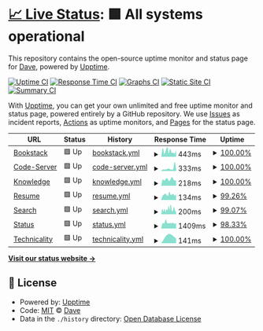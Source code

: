 # [📈 Live Status](https://eighty.io): <!--live status--> **🟩 All systems operational**

This repository contains the open-source uptime monitor and status page for [Dave](https://davelevine.io), powered by [Upptime](https://github.com/upptime/upptime).

[![Uptime CI](https://github.com/davelevine/upptime/workflows/Uptime%20CI/badge.svg)](https://github.com/davelevine/upptime/actions?query=workflow%3A%22Uptime+CI%22)
[![Response Time CI](https://github.com/davelevine/upptime/workflows/Response%20Time%20CI/badge.svg)](https://github.com/davelevine/upptime/actions?query=workflow%3A%22Response+Time+CI%22)
[![Graphs CI](https://github.com/davelevine/upptime/workflows/Graphs%20CI/badge.svg)](https://github.com/davelevine/upptime/actions?query=workflow%3A%22Graphs+CI%22)
[![Static Site CI](https://github.com/davelevine/upptime/workflows/Static%20Site%20CI/badge.svg)](https://github.com/davelevine/upptime/actions?query=workflow%3A%22Static+Site+CI%22)
[![Summary CI](https://github.com/davelevine/upptime/workflows/Summary%20CI/badge.svg)](https://github.com/davelevine/upptime/actions?query=workflow%3A%22Summary+CI%22)

With [Upptime](https://upptime.js.org), you can get your own unlimited and free uptime monitor and status page, powered entirely by a GitHub repository. We use [Issues](https://github.com/davelevine/upptime/issues) as incident reports, [Actions](https://github.com/davelevine/upptime/actions) as uptime monitors, and [Pages](https://eighty.io) for the status page.

<!--start: status pages-->
<!-- This summary is generated by Upptime (https://github.com/upptime/upptime) -->
<!-- Do not edit this manually, your changes will be overwritten -->
<!-- prettier-ignore -->
| URL | Status | History | Response Time | Uptime |
| --- | ------ | ------- | ------------- | ------ |
| <img alt="" src="https://favicons.githubusercontent.com/www.levine.xyz" height="13"> [Bookstack](https://www.levine.xyz) | 🟩 Up | [bookstack.yml](https://github.com/davelevine/upptime/commits/HEAD/history/bookstack.yml) | <details><summary><img alt="Response time graph" src="./graphs/bookstack/response-time-week.png" height="20"> 443ms</summary><br><a href="https://eighty.io/history/bookstack"><img alt="Response time 487" src="https://img.shields.io/endpoint?url=https%3A%2F%2Fraw.githubusercontent.com%2Fdavelevine%2Fupptime%2FHEAD%2Fapi%2Fbookstack%2Fresponse-time.json"></a><br><a href="https://eighty.io/history/bookstack"><img alt="24-hour response time 521" src="https://img.shields.io/endpoint?url=https%3A%2F%2Fraw.githubusercontent.com%2Fdavelevine%2Fupptime%2FHEAD%2Fapi%2Fbookstack%2Fresponse-time-day.json"></a><br><a href="https://eighty.io/history/bookstack"><img alt="7-day response time 443" src="https://img.shields.io/endpoint?url=https%3A%2F%2Fraw.githubusercontent.com%2Fdavelevine%2Fupptime%2FHEAD%2Fapi%2Fbookstack%2Fresponse-time-week.json"></a><br><a href="https://eighty.io/history/bookstack"><img alt="30-day response time 487" src="https://img.shields.io/endpoint?url=https%3A%2F%2Fraw.githubusercontent.com%2Fdavelevine%2Fupptime%2FHEAD%2Fapi%2Fbookstack%2Fresponse-time-month.json"></a><br><a href="https://eighty.io/history/bookstack"><img alt="1-year response time 487" src="https://img.shields.io/endpoint?url=https%3A%2F%2Fraw.githubusercontent.com%2Fdavelevine%2Fupptime%2FHEAD%2Fapi%2Fbookstack%2Fresponse-time-year.json"></a></details> | <details><summary><a href="https://eighty.io/history/bookstack">100.00%</a></summary><a href="https://eighty.io/history/bookstack"><img alt="All-time uptime 100.00%" src="https://img.shields.io/endpoint?url=https%3A%2F%2Fraw.githubusercontent.com%2Fdavelevine%2Fupptime%2FHEAD%2Fapi%2Fbookstack%2Fuptime.json"></a><br><a href="https://eighty.io/history/bookstack"><img alt="24-hour uptime 100.00%" src="https://img.shields.io/endpoint?url=https%3A%2F%2Fraw.githubusercontent.com%2Fdavelevine%2Fupptime%2FHEAD%2Fapi%2Fbookstack%2Fuptime-day.json"></a><br><a href="https://eighty.io/history/bookstack"><img alt="7-day uptime 100.00%" src="https://img.shields.io/endpoint?url=https%3A%2F%2Fraw.githubusercontent.com%2Fdavelevine%2Fupptime%2FHEAD%2Fapi%2Fbookstack%2Fuptime-week.json"></a><br><a href="https://eighty.io/history/bookstack"><img alt="30-day uptime 100.00%" src="https://img.shields.io/endpoint?url=https%3A%2F%2Fraw.githubusercontent.com%2Fdavelevine%2Fupptime%2FHEAD%2Fapi%2Fbookstack%2Fuptime-month.json"></a><br><a href="https://eighty.io/history/bookstack"><img alt="1-year uptime 100.00%" src="https://img.shields.io/endpoint?url=https%3A%2F%2Fraw.githubusercontent.com%2Fdavelevine%2Fupptime%2FHEAD%2Fapi%2Fbookstack%2Fuptime-year.json"></a></details>
| <img alt="" src="https://favicons.githubusercontent.com/wired.io" height="13"> [Code-Server](https://wired.io) | 🟩 Up | [code-server.yml](https://github.com/davelevine/upptime/commits/HEAD/history/code-server.yml) | <details><summary><img alt="Response time graph" src="./graphs/code-server/response-time-week.png" height="20"> 333ms</summary><br><a href="https://eighty.io/history/code-server"><img alt="Response time 290" src="https://img.shields.io/endpoint?url=https%3A%2F%2Fraw.githubusercontent.com%2Fdavelevine%2Fupptime%2FHEAD%2Fapi%2Fcode-server%2Fresponse-time.json"></a><br><a href="https://eighty.io/history/code-server"><img alt="24-hour response time 230" src="https://img.shields.io/endpoint?url=https%3A%2F%2Fraw.githubusercontent.com%2Fdavelevine%2Fupptime%2FHEAD%2Fapi%2Fcode-server%2Fresponse-time-day.json"></a><br><a href="https://eighty.io/history/code-server"><img alt="7-day response time 333" src="https://img.shields.io/endpoint?url=https%3A%2F%2Fraw.githubusercontent.com%2Fdavelevine%2Fupptime%2FHEAD%2Fapi%2Fcode-server%2Fresponse-time-week.json"></a><br><a href="https://eighty.io/history/code-server"><img alt="30-day response time 290" src="https://img.shields.io/endpoint?url=https%3A%2F%2Fraw.githubusercontent.com%2Fdavelevine%2Fupptime%2FHEAD%2Fapi%2Fcode-server%2Fresponse-time-month.json"></a><br><a href="https://eighty.io/history/code-server"><img alt="1-year response time 290" src="https://img.shields.io/endpoint?url=https%3A%2F%2Fraw.githubusercontent.com%2Fdavelevine%2Fupptime%2FHEAD%2Fapi%2Fcode-server%2Fresponse-time-year.json"></a></details> | <details><summary><a href="https://eighty.io/history/code-server">100.00%</a></summary><a href="https://eighty.io/history/code-server"><img alt="All-time uptime 100.00%" src="https://img.shields.io/endpoint?url=https%3A%2F%2Fraw.githubusercontent.com%2Fdavelevine%2Fupptime%2FHEAD%2Fapi%2Fcode-server%2Fuptime.json"></a><br><a href="https://eighty.io/history/code-server"><img alt="24-hour uptime 100.00%" src="https://img.shields.io/endpoint?url=https%3A%2F%2Fraw.githubusercontent.com%2Fdavelevine%2Fupptime%2FHEAD%2Fapi%2Fcode-server%2Fuptime-day.json"></a><br><a href="https://eighty.io/history/code-server"><img alt="7-day uptime 100.00%" src="https://img.shields.io/endpoint?url=https%3A%2F%2Fraw.githubusercontent.com%2Fdavelevine%2Fupptime%2FHEAD%2Fapi%2Fcode-server%2Fuptime-week.json"></a><br><a href="https://eighty.io/history/code-server"><img alt="30-day uptime 100.00%" src="https://img.shields.io/endpoint?url=https%3A%2F%2Fraw.githubusercontent.com%2Fdavelevine%2Fupptime%2FHEAD%2Fapi%2Fcode-server%2Fuptime-month.json"></a><br><a href="https://eighty.io/history/code-server"><img alt="1-year uptime 100.00%" src="https://img.shields.io/endpoint?url=https%3A%2F%2Fraw.githubusercontent.com%2Fdavelevine%2Fupptime%2FHEAD%2Fapi%2Fcode-server%2Fuptime-year.json"></a></details>
| <img alt="" src="https://favicons.githubusercontent.com/www.levine.org" height="13"> [Knowledge](https://www.levine.org) | 🟩 Up | [knowledge.yml](https://github.com/davelevine/upptime/commits/HEAD/history/knowledge.yml) | <details><summary><img alt="Response time graph" src="./graphs/knowledge/response-time-week.png" height="20"> 218ms</summary><br><a href="https://eighty.io/history/knowledge"><img alt="Response time 226" src="https://img.shields.io/endpoint?url=https%3A%2F%2Fraw.githubusercontent.com%2Fdavelevine%2Fupptime%2FHEAD%2Fapi%2Fknowledge%2Fresponse-time.json"></a><br><a href="https://eighty.io/history/knowledge"><img alt="24-hour response time 192" src="https://img.shields.io/endpoint?url=https%3A%2F%2Fraw.githubusercontent.com%2Fdavelevine%2Fupptime%2FHEAD%2Fapi%2Fknowledge%2Fresponse-time-day.json"></a><br><a href="https://eighty.io/history/knowledge"><img alt="7-day response time 218" src="https://img.shields.io/endpoint?url=https%3A%2F%2Fraw.githubusercontent.com%2Fdavelevine%2Fupptime%2FHEAD%2Fapi%2Fknowledge%2Fresponse-time-week.json"></a><br><a href="https://eighty.io/history/knowledge"><img alt="30-day response time 226" src="https://img.shields.io/endpoint?url=https%3A%2F%2Fraw.githubusercontent.com%2Fdavelevine%2Fupptime%2FHEAD%2Fapi%2Fknowledge%2Fresponse-time-month.json"></a><br><a href="https://eighty.io/history/knowledge"><img alt="1-year response time 226" src="https://img.shields.io/endpoint?url=https%3A%2F%2Fraw.githubusercontent.com%2Fdavelevine%2Fupptime%2FHEAD%2Fapi%2Fknowledge%2Fresponse-time-year.json"></a></details> | <details><summary><a href="https://eighty.io/history/knowledge">100.00%</a></summary><a href="https://eighty.io/history/knowledge"><img alt="All-time uptime 100.00%" src="https://img.shields.io/endpoint?url=https%3A%2F%2Fraw.githubusercontent.com%2Fdavelevine%2Fupptime%2FHEAD%2Fapi%2Fknowledge%2Fuptime.json"></a><br><a href="https://eighty.io/history/knowledge"><img alt="24-hour uptime 100.00%" src="https://img.shields.io/endpoint?url=https%3A%2F%2Fraw.githubusercontent.com%2Fdavelevine%2Fupptime%2FHEAD%2Fapi%2Fknowledge%2Fuptime-day.json"></a><br><a href="https://eighty.io/history/knowledge"><img alt="7-day uptime 100.00%" src="https://img.shields.io/endpoint?url=https%3A%2F%2Fraw.githubusercontent.com%2Fdavelevine%2Fupptime%2FHEAD%2Fapi%2Fknowledge%2Fuptime-week.json"></a><br><a href="https://eighty.io/history/knowledge"><img alt="30-day uptime 100.00%" src="https://img.shields.io/endpoint?url=https%3A%2F%2Fraw.githubusercontent.com%2Fdavelevine%2Fupptime%2FHEAD%2Fapi%2Fknowledge%2Fuptime-month.json"></a><br><a href="https://eighty.io/history/knowledge"><img alt="1-year uptime 100.00%" src="https://img.shields.io/endpoint?url=https%3A%2F%2Fraw.githubusercontent.com%2Fdavelevine%2Fupptime%2FHEAD%2Fapi%2Fknowledge%2Fuptime-year.json"></a></details>
| <img alt="" src="https://favicons.githubusercontent.com/www.davidlevine.com" height="13"> [Resume](https://www.davidlevine.com) | 🟩 Up | [resume.yml](https://github.com/davelevine/upptime/commits/HEAD/history/resume.yml) | <details><summary><img alt="Response time graph" src="./graphs/resume/response-time-week.png" height="20"> 134ms</summary><br><a href="https://eighty.io/history/resume"><img alt="Response time 211" src="https://img.shields.io/endpoint?url=https%3A%2F%2Fraw.githubusercontent.com%2Fdavelevine%2Fupptime%2FHEAD%2Fapi%2Fresume%2Fresponse-time.json"></a><br><a href="https://eighty.io/history/resume"><img alt="24-hour response time 142" src="https://img.shields.io/endpoint?url=https%3A%2F%2Fraw.githubusercontent.com%2Fdavelevine%2Fupptime%2FHEAD%2Fapi%2Fresume%2Fresponse-time-day.json"></a><br><a href="https://eighty.io/history/resume"><img alt="7-day response time 134" src="https://img.shields.io/endpoint?url=https%3A%2F%2Fraw.githubusercontent.com%2Fdavelevine%2Fupptime%2FHEAD%2Fapi%2Fresume%2Fresponse-time-week.json"></a><br><a href="https://eighty.io/history/resume"><img alt="30-day response time 211" src="https://img.shields.io/endpoint?url=https%3A%2F%2Fraw.githubusercontent.com%2Fdavelevine%2Fupptime%2FHEAD%2Fapi%2Fresume%2Fresponse-time-month.json"></a><br><a href="https://eighty.io/history/resume"><img alt="1-year response time 211" src="https://img.shields.io/endpoint?url=https%3A%2F%2Fraw.githubusercontent.com%2Fdavelevine%2Fupptime%2FHEAD%2Fapi%2Fresume%2Fresponse-time-year.json"></a></details> | <details><summary><a href="https://eighty.io/history/resume">99.26%</a></summary><a href="https://eighty.io/history/resume"><img alt="All-time uptime 99.69%" src="https://img.shields.io/endpoint?url=https%3A%2F%2Fraw.githubusercontent.com%2Fdavelevine%2Fupptime%2FHEAD%2Fapi%2Fresume%2Fuptime.json"></a><br><a href="https://eighty.io/history/resume"><img alt="24-hour uptime 100.00%" src="https://img.shields.io/endpoint?url=https%3A%2F%2Fraw.githubusercontent.com%2Fdavelevine%2Fupptime%2FHEAD%2Fapi%2Fresume%2Fuptime-day.json"></a><br><a href="https://eighty.io/history/resume"><img alt="7-day uptime 99.26%" src="https://img.shields.io/endpoint?url=https%3A%2F%2Fraw.githubusercontent.com%2Fdavelevine%2Fupptime%2FHEAD%2Fapi%2Fresume%2Fuptime-week.json"></a><br><a href="https://eighty.io/history/resume"><img alt="30-day uptime 99.69%" src="https://img.shields.io/endpoint?url=https%3A%2F%2Fraw.githubusercontent.com%2Fdavelevine%2Fupptime%2FHEAD%2Fapi%2Fresume%2Fuptime-month.json"></a><br><a href="https://eighty.io/history/resume"><img alt="1-year uptime 99.69%" src="https://img.shields.io/endpoint?url=https%3A%2F%2Fraw.githubusercontent.com%2Fdavelevine%2Fupptime%2FHEAD%2Fapi%2Fresume%2Fuptime-year.json"></a></details>
| <img alt="" src="https://favicons.githubusercontent.com/search.cc" height="13"> [Search](https://search.cc) | 🟩 Up | [search.yml](https://github.com/davelevine/upptime/commits/HEAD/history/search.yml) | <details><summary><img alt="Response time graph" src="./graphs/search/response-time-week.png" height="20"> 200ms</summary><br><a href="https://eighty.io/history/search"><img alt="Response time 182" src="https://img.shields.io/endpoint?url=https%3A%2F%2Fraw.githubusercontent.com%2Fdavelevine%2Fupptime%2FHEAD%2Fapi%2Fsearch%2Fresponse-time.json"></a><br><a href="https://eighty.io/history/search"><img alt="24-hour response time 108" src="https://img.shields.io/endpoint?url=https%3A%2F%2Fraw.githubusercontent.com%2Fdavelevine%2Fupptime%2FHEAD%2Fapi%2Fsearch%2Fresponse-time-day.json"></a><br><a href="https://eighty.io/history/search"><img alt="7-day response time 200" src="https://img.shields.io/endpoint?url=https%3A%2F%2Fraw.githubusercontent.com%2Fdavelevine%2Fupptime%2FHEAD%2Fapi%2Fsearch%2Fresponse-time-week.json"></a><br><a href="https://eighty.io/history/search"><img alt="30-day response time 182" src="https://img.shields.io/endpoint?url=https%3A%2F%2Fraw.githubusercontent.com%2Fdavelevine%2Fupptime%2FHEAD%2Fapi%2Fsearch%2Fresponse-time-month.json"></a><br><a href="https://eighty.io/history/search"><img alt="1-year response time 182" src="https://img.shields.io/endpoint?url=https%3A%2F%2Fraw.githubusercontent.com%2Fdavelevine%2Fupptime%2FHEAD%2Fapi%2Fsearch%2Fresponse-time-year.json"></a></details> | <details><summary><a href="https://eighty.io/history/search">99.07%</a></summary><a href="https://eighty.io/history/search"><img alt="All-time uptime 99.31%" src="https://img.shields.io/endpoint?url=https%3A%2F%2Fraw.githubusercontent.com%2Fdavelevine%2Fupptime%2FHEAD%2Fapi%2Fsearch%2Fuptime.json"></a><br><a href="https://eighty.io/history/search"><img alt="24-hour uptime 98.32%" src="https://img.shields.io/endpoint?url=https%3A%2F%2Fraw.githubusercontent.com%2Fdavelevine%2Fupptime%2FHEAD%2Fapi%2Fsearch%2Fuptime-day.json"></a><br><a href="https://eighty.io/history/search"><img alt="7-day uptime 99.07%" src="https://img.shields.io/endpoint?url=https%3A%2F%2Fraw.githubusercontent.com%2Fdavelevine%2Fupptime%2FHEAD%2Fapi%2Fsearch%2Fuptime-week.json"></a><br><a href="https://eighty.io/history/search"><img alt="30-day uptime 99.31%" src="https://img.shields.io/endpoint?url=https%3A%2F%2Fraw.githubusercontent.com%2Fdavelevine%2Fupptime%2FHEAD%2Fapi%2Fsearch%2Fuptime-month.json"></a><br><a href="https://eighty.io/history/search"><img alt="1-year uptime 99.31%" src="https://img.shields.io/endpoint?url=https%3A%2F%2Fraw.githubusercontent.com%2Fdavelevine%2Fupptime%2FHEAD%2Fapi%2Fsearch%2Fuptime-year.json"></a></details>
| <img alt="" src="https://favicons.githubusercontent.com/www.status.cc" height="13"> [Status](https://www.status.cc) | 🟩 Up | [status.yml](https://github.com/davelevine/upptime/commits/HEAD/history/status.yml) | <details><summary><img alt="Response time graph" src="./graphs/status/response-time-week.png" height="20"> 1409ms</summary><br><a href="https://eighty.io/history/status"><img alt="Response time 1250" src="https://img.shields.io/endpoint?url=https%3A%2F%2Fraw.githubusercontent.com%2Fdavelevine%2Fupptime%2FHEAD%2Fapi%2Fstatus%2Fresponse-time.json"></a><br><a href="https://eighty.io/history/status"><img alt="24-hour response time 1323" src="https://img.shields.io/endpoint?url=https%3A%2F%2Fraw.githubusercontent.com%2Fdavelevine%2Fupptime%2FHEAD%2Fapi%2Fstatus%2Fresponse-time-day.json"></a><br><a href="https://eighty.io/history/status"><img alt="7-day response time 1409" src="https://img.shields.io/endpoint?url=https%3A%2F%2Fraw.githubusercontent.com%2Fdavelevine%2Fupptime%2FHEAD%2Fapi%2Fstatus%2Fresponse-time-week.json"></a><br><a href="https://eighty.io/history/status"><img alt="30-day response time 1250" src="https://img.shields.io/endpoint?url=https%3A%2F%2Fraw.githubusercontent.com%2Fdavelevine%2Fupptime%2FHEAD%2Fapi%2Fstatus%2Fresponse-time-month.json"></a><br><a href="https://eighty.io/history/status"><img alt="1-year response time 1250" src="https://img.shields.io/endpoint?url=https%3A%2F%2Fraw.githubusercontent.com%2Fdavelevine%2Fupptime%2FHEAD%2Fapi%2Fstatus%2Fresponse-time-year.json"></a></details> | <details><summary><a href="https://eighty.io/history/status">98.33%</a></summary><a href="https://eighty.io/history/status"><img alt="All-time uptime 99.00%" src="https://img.shields.io/endpoint?url=https%3A%2F%2Fraw.githubusercontent.com%2Fdavelevine%2Fupptime%2FHEAD%2Fapi%2Fstatus%2Fuptime.json"></a><br><a href="https://eighty.io/history/status"><img alt="24-hour uptime 98.32%" src="https://img.shields.io/endpoint?url=https%3A%2F%2Fraw.githubusercontent.com%2Fdavelevine%2Fupptime%2FHEAD%2Fapi%2Fstatus%2Fuptime-day.json"></a><br><a href="https://eighty.io/history/status"><img alt="7-day uptime 98.33%" src="https://img.shields.io/endpoint?url=https%3A%2F%2Fraw.githubusercontent.com%2Fdavelevine%2Fupptime%2FHEAD%2Fapi%2Fstatus%2Fuptime-week.json"></a><br><a href="https://eighty.io/history/status"><img alt="30-day uptime 99.00%" src="https://img.shields.io/endpoint?url=https%3A%2F%2Fraw.githubusercontent.com%2Fdavelevine%2Fupptime%2FHEAD%2Fapi%2Fstatus%2Fuptime-month.json"></a><br><a href="https://eighty.io/history/status"><img alt="1-year uptime 99.00%" src="https://img.shields.io/endpoint?url=https%3A%2F%2Fraw.githubusercontent.com%2Fdavelevine%2Fupptime%2FHEAD%2Fapi%2Fstatus%2Fuptime-year.json"></a></details>
| <img alt="" src="https://favicons.githubusercontent.com/www.technicality.com" height="13"> [Technicality](https://www.technicality.com) | 🟩 Up | [technicality.yml](https://github.com/davelevine/upptime/commits/HEAD/history/technicality.yml) | <details><summary><img alt="Response time graph" src="./graphs/technicality/response-time-week.png" height="20"> 141ms</summary><br><a href="https://eighty.io/history/technicality"><img alt="Response time 141" src="https://img.shields.io/endpoint?url=https%3A%2F%2Fraw.githubusercontent.com%2Fdavelevine%2Fupptime%2FHEAD%2Fapi%2Ftechnicality%2Fresponse-time.json"></a><br><a href="https://eighty.io/history/technicality"><img alt="24-hour response time 96" src="https://img.shields.io/endpoint?url=https%3A%2F%2Fraw.githubusercontent.com%2Fdavelevine%2Fupptime%2FHEAD%2Fapi%2Ftechnicality%2Fresponse-time-day.json"></a><br><a href="https://eighty.io/history/technicality"><img alt="7-day response time 141" src="https://img.shields.io/endpoint?url=https%3A%2F%2Fraw.githubusercontent.com%2Fdavelevine%2Fupptime%2FHEAD%2Fapi%2Ftechnicality%2Fresponse-time-week.json"></a><br><a href="https://eighty.io/history/technicality"><img alt="30-day response time 141" src="https://img.shields.io/endpoint?url=https%3A%2F%2Fraw.githubusercontent.com%2Fdavelevine%2Fupptime%2FHEAD%2Fapi%2Ftechnicality%2Fresponse-time-month.json"></a><br><a href="https://eighty.io/history/technicality"><img alt="1-year response time 141" src="https://img.shields.io/endpoint?url=https%3A%2F%2Fraw.githubusercontent.com%2Fdavelevine%2Fupptime%2FHEAD%2Fapi%2Ftechnicality%2Fresponse-time-year.json"></a></details> | <details><summary><a href="https://eighty.io/history/technicality">100.00%</a></summary><a href="https://eighty.io/history/technicality"><img alt="All-time uptime 100.00%" src="https://img.shields.io/endpoint?url=https%3A%2F%2Fraw.githubusercontent.com%2Fdavelevine%2Fupptime%2FHEAD%2Fapi%2Ftechnicality%2Fuptime.json"></a><br><a href="https://eighty.io/history/technicality"><img alt="24-hour uptime 100.00%" src="https://img.shields.io/endpoint?url=https%3A%2F%2Fraw.githubusercontent.com%2Fdavelevine%2Fupptime%2FHEAD%2Fapi%2Ftechnicality%2Fuptime-day.json"></a><br><a href="https://eighty.io/history/technicality"><img alt="7-day uptime 100.00%" src="https://img.shields.io/endpoint?url=https%3A%2F%2Fraw.githubusercontent.com%2Fdavelevine%2Fupptime%2FHEAD%2Fapi%2Ftechnicality%2Fuptime-week.json"></a><br><a href="https://eighty.io/history/technicality"><img alt="30-day uptime 100.00%" src="https://img.shields.io/endpoint?url=https%3A%2F%2Fraw.githubusercontent.com%2Fdavelevine%2Fupptime%2FHEAD%2Fapi%2Ftechnicality%2Fuptime-month.json"></a><br><a href="https://eighty.io/history/technicality"><img alt="1-year uptime 100.00%" src="https://img.shields.io/endpoint?url=https%3A%2F%2Fraw.githubusercontent.com%2Fdavelevine%2Fupptime%2FHEAD%2Fapi%2Ftechnicality%2Fuptime-year.json"></a></details>

<!--end: status pages-->

[**Visit our status website →**](https://eighty.io)

## 📄 License

- Powered by: [Upptime](https://github.com/upptime/upptime)
- Code: [MIT](./LICENSE) © [Dave](https://davelevine.io)
- Data in the `./history` directory: [Open Database License](https://opendatacommons.org/licenses/odbl/1-0/)
